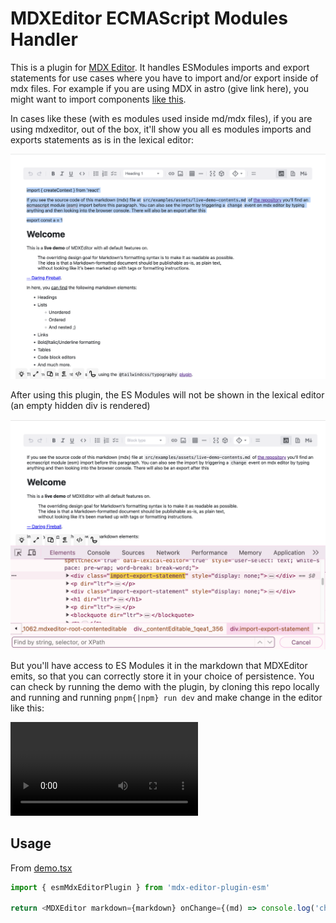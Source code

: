 # MDXEditor ECMAScript Modules Handler

This is a plugin for [MDX Editor](https://github.com/mdx-editor/editor). It handles ESModules imports and export statements for use cases where you have to import and/or export inside of mdx files. For example if you are using MDX in astro (give link here), you might want to import components [like this](https://docs.astro.build/en/guides/markdown-content/#assigning-custom-components-to-html-elements).

In cases like these (with es modules used inside md/mdx files), if you are using mdxeditor, out of the box, it'll show you all es modules imports and exports statements as is in the lexical editor:

![Screenshot of MDX Editor's Edited Site Demo Without ESM Plugin](./src/examples/assets/without-plugin.png)

After using this plugin, the ES Modules will not be shown in the lexical editor (an empty hidden div is rendered)

![Screenshot of MDX Editor's Edited Site Demo With ESM Plugin](./src/examples/assets/with-plugin.png)

But you'll have access to ES Modules it in the markdown that MDXEditor emits, so that you can correctly store it in your choice of persistence. You can check by running the demo with the plugin, by cloning this repo locally and running and running `pnpm{|npm} run dev` and make change in the editor like this:

![Demo showing es modules persist in markdown emitted by mdxeditor](./src/examples/assets/md-persist.mov)

## Usage

From [demo.tsx](./src/examples/demo.tsx)

```typescript
import { esmMdxEditorPlugin } from 'mdx-editor-plugin-esm'

return <MDXEditor markdown={markdown} onChange={(md) => console.log('change', { md })} plugins={[...ALL_PLUGINS, esmMdxEditorPlugin()]} />
```
